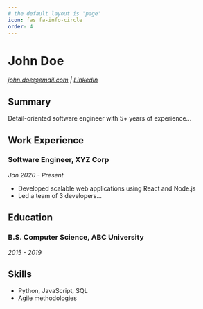 ```yaml
---
# the default layout is 'page'
icon: fas fa-info-circle
order: 4
---
```


# John Doe
*john.doe@email.com | [LinkedIn](https://linkedin.com/in/johndoe)*

## Summary
Detail-oriented software engineer with 5+ years of experience...

## Work Experience
### Software Engineer, XYZ Corp
*Jan 2020 - Present*
- Developed scalable web applications using React and Node.js
- Led a team of 3 developers...

## Education
### B.S. Computer Science, ABC University
*2015 - 2019*

## Skills
- Python, JavaScript, SQL
- Agile methodologies